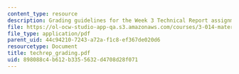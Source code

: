 ```yaml
---
content_type: resource
description: Grading guidelines for the Week 3 Technical Report assignment.
file: https://ol-ocw-studio-app-qa.s3.amazonaws.com/courses/3-014-materials-laboratory-fall-2006/898088c4b612b3355632d4708d28f071_techrep_grading.pdf
file_type: application/pdf
parent_uid: 44c94210-7243-a72a-f1c8-ef367de020d6
resourcetype: Document
title: techrep_grading.pdf
uid: 898088c4-b612-b335-5632-d4708d28f071
---
```

